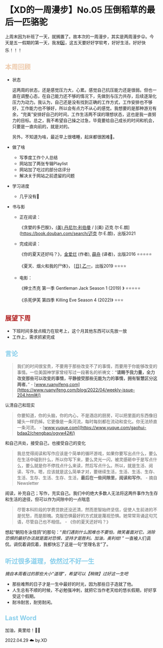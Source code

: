 # 【XD的一周漫步】No.05 压倒稻草的最后一匹骆驼

​		上周末因为补班了一天，就搁置了。故本次的一周漫步，其实是两周漫步😛。今天是五一假期的第一天，我发4️⃣，这五天要好好学软考，好好生活，好好快乐！！！

## <font color="#EECBAD">本周回顾</font>

- 状态

  这两周的状态，还是感觉压力大，心累。感觉自己抗压能力还是很弱。但也一直在调整心态，在自己能力还不够的情况下，先做到与压力共存，后续逐渐化压力为动力。我认为，自己还是没有找到正确的工作方式，工作安排也不够好，工作能力也不够好，所以会有点力不从心的感觉。我想要的是那种游刃有余，“完美”安排好自己的时间，工作生活两不误的理想状态，这也是我一直努力的目标。总之，我不希望自己操之过急，毕竟要给自己成长的时间和机会，只要是一直向前的，就是对的。
  
  另外，不知道为啥，最近早上很嗜睡，起床都很困难🤦。

* 做了啥

  - 写季度工作个人总结
  - 网站加了两张专辑Playlist
  - 网站加了吃过的部分店评分
  - 解决关于网站之前遗留的问题

* 学习进度

  * 几乎没有🤔
  
* 书与影

  * 正在阅读：

    《贪婪的多巴胺》，[(美) 丹尼尔·利伯曼](https://book.douban.com/search/丹尼尔·利伯曼) / [(美) 迈克 尔·E.朗](https://book.douban.com/search/迈克 尔·E.朗)，出版2021

  - 完成阅读：

    《你的夏天还好吗？》，[金爱烂](https://www.amazon.cn/s/ref=dp_byline_sr_ebooks_1?ie=UTF8&field-author=金爱烂&text=金爱烂&sort=relevancerank&search-alias=digital-text) (作者), [薛舟](https://www.amazon.cn/s/ref=dp_byline_sr_ebooks_2?ie=UTF8&field-author=薛舟&text=薛舟&sort=relevancerank&search-alias=digital-text) (译者)，出版2016 ⭐⭐⭐⭐⭐
  
    《夏天、烟火和我的尸体》， [[日\] 乙一](https://book.douban.com/author/150964)，出版2019 ⭐⭐⭐⭐
  
  * 电影：
  
    《绅士杰克 第一季 Gentleman Jack Season 1 (2019) 》 ⭐⭐⭐⭐⭐
    
    《杀死伊芙 第四季 Killing Eve Season 4 (2022)》 ⭐⭐⭐

## <font color="#B22222">展望下周</font>

- 下班时间多放点精力在软考上，这个月其他东西可以先放一放
- 工作上，需求抓紧完成

## <font color="#87CEEB">言论</font>

> 我们的时间很宝贵，不要用于那些改变不了的事情，而要用于你能够改变的事情。一位美国神学家曾经写过一段著名的祈祷文：“**请赐予我力量，全力改变那些可以改变的事情，平静接受那些无能为力的事情，拥有智慧区分这两者**。” - [www.ruanyifeng.com](https://www.ruanyifeng.com/blog/2022/04/weekly-issue-204.html#/)

认清自己和现实

>你要知道，你的头脑，你的内心，不是酒店的厨房，可以把里面的东西像旧罐头一样扔掉。它更像是一条河流，每时每刻都在流动和变化。你无法矫直一条河流。 - [www.yuque.com](https://www.yuque.com/gaohui-bdaa2/chengbao/ogyw42#/)

和自己共处，接受自己，也接受自己的变化

>我总觉得阅读和写作应该是个简单的循环游戏，如果你要写出点什么，要么在生活中碰到什么，所以你写下来，要么灵光一闪，被灵感砸中于是写点什么，要么就是你不停找点什么来读，然后写点什么。所以，就是生活、阅读、写作。嗯，应该就是这么简单才对，要继续生活，生活、生活、生存、生活、生存、生活、生存、生活，**最后在一些间隙里，阅读和写作**。 - 摘自Newsletter

阅读，补充自己；写作，充实自己。我们中的绝大多数人无法将这两件事作为生存和生活的途径，但可以作为间隙中的一点喘息

> 尽管本科阶段的学费贷款还没还清，然而恩智始终坚信，促使人生前进的不是忧愁，而是胆魄。克服恐惧最好的方式就是蔑视恐惧。她常常背诵这句咒语，尽管自己也不相信。 - 《你的夏天还好吗？》

想起“朝阳冬泳怪鸽”的那句：“*我们遇到什么困难也不要怕，微笑着面对它。消除恐惧的最好办法就是面对恐惧，坚持才是胜利。加油，奥利给!* ” 一直被人们调侃。调侃着调侃着，我都快忘了这是一句“至理名言”了。

## <font color="#87CEEB">听过很多道理，依然过不好一生</font>

*摘自本周看过的那些大小“道理”，希望可以【稍微】过好这一生吧*

- 那些难熬的日子才是一生中最好的时光，因为那些日子造就了他。
- 人生总有不顺的时候，不必勉强冲刺，就把它当作老天给的悠长假期，好好享受这个假期。
- 耐冷耐苦，耐劳耐闲。

## <font color="#87CEEB">Last Word</font>

加油，奥里给！🧜‍♀️



2022.04.29 ☁️ by.XD

